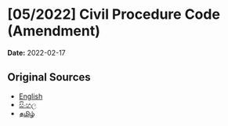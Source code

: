 # [05/2022] Civil Procedure Code (Amendment)

**Date:** 2022-02-17

## Original Sources

- [English](https://documents.gov.lk/view/acts/2022/2/05-2022_E.pdf)
- [සිංහල](https://documents.gov.lk/view/acts/2022/2/05-2022_S.pdf)
- [தமிழ்](https://documents.gov.lk/view/acts/2022/2/05-2022_T.pdf)
